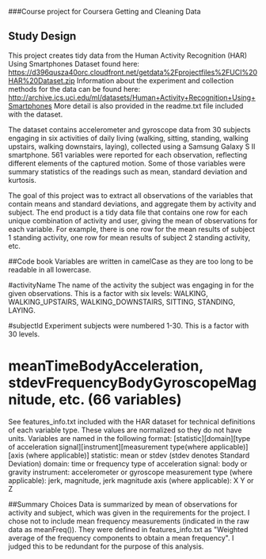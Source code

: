 ###Course project for Coursera Getting and Cleaning Data

## Study Design
This project creates tidy data from the Human Activity Recognition (HAR) Using Smartphones Dataset found here: https://d396qusza40orc.cloudfront.net/getdata%2Fprojectfiles%2FUCI%20HAR%20Dataset.zip 
Information about the experiment and collection methods for the data can be found here:
http://archive.ics.uci.edu/ml/datasets/Human+Activity+Recognition+Using+Smartphones 
More detail is also provided in the readme.txt file included with the dataset.

The dataset contains accelerometer and gyroscope data from 30 subjects engaging in six activities of daily living (walking, sitting, standing, walking upstairs, walking downstairs, laying), collected using a Samsung Galaxy S II smartphone. 561 variables were reported for each observation, reflecting different elements of the captured motion. Some of those variables were summary statistics of the readings such as mean, standard deviation and kurtosis.

The goal of this project was to extract all observations of the variables that contain means and standard deviations, and aggregate them by activity and subject. The end product is a tidy data file that contains one row for each unique combination of activity and user, giving the mean of observations for each variable.
For example, there is one row for the mean results of subject 1 standing activity, one row for mean results of subject 2 standing activity, etc.

##Code book
Variables are written in camelCase as they are too long to be readable in all lowercase.

#activityName
The name of the activity the subject was engaging in for the given observations. This is a factor with six levels: WALKING, WALKING_UPSTAIRS, WALKING_DOWNSTAIRS, SITTING, STANDING, LAYING.

#subjectId
Experiment subjects were numbered 1-30. This is a factor with 30 levels.

# meanTimeBodyAcceleration, stdevFrequencyBodyGyroscopeMagnitude, etc. (66 variables)
See features_info.txt included with the HAR dataset for technical definitions of each variable type.
These values are normalized so they do not have units.
Variables are named in the following format:
[statistic][domain][type of acceleration signal][instrument][measurement type(where applicable)][axis (where applicable)]
	statistic: mean or stdev (stdev denotes Standard Deviation)
	domain: time or frequency
	type of acceleration signal: body or gravity
	instrument: accelerometer or gyroscope
	measurement type (where applicable): jerk, magnitude, jerk magnitude
	axis (where applicable): X Y or Z

##Summary Choices
Data is summarized by mean of observations for activity and subject, which was given in the requirements for the project. 
I chose not to include mean frequency measurements (indicated in the raw data as meanFreq()). They were defined in features_info.txt as "Weighted average of the frequency components to obtain a mean frequency". I judged this to be redundant for the purpose of this analysis.

